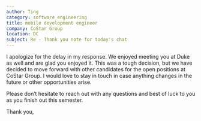 ```yaml
---
author: Ting
category: software engineering
title: mobile development engineer
company: CoStar Group
location: DC
subject: Re - Thank you note for today's chat
---
```

I apologize for the delay in my response. We enjoyed meeting you at Duke as well and are glad you enjoyed it. This was a tough decision, but we have decided to move forward with other candidates for the open positions at CoStar Group. I would love to stay in touch in case anything changes in the future or other opportunities arise.

Please don’t hesitate to reach out with any questions and best of luck to you as you finish out this semester.

Thank you,
